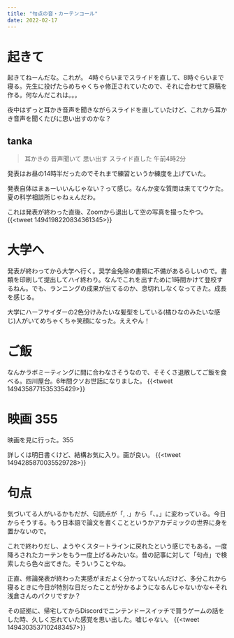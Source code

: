 ```yaml
---
title: "句点の音・カーテンコール"
date: 2022-02-17
---
```


# 起きて
起きてねーんだな。これが。
4時ぐらいまでスライドを直して、8時ぐらいまで寝る。先生に投げたらめちゃくちゃ修正されていたので、それに合わせて原稿を作る。何なんだこれは。。。

夜中はずっと耳かき音声を聞きながらスライドを直していたけど、これから耳かき音声を聞くたびに思い出すのかな？

## tanka

> 耳かきの 音声聞いて 思い出す スライド直した 午前4時2分

発表はお昼の14時半だったのでそれまで練習というか練度を上げていた。

発表自体はまぁーいいんじゃない？って感じ。なんか変な質問は来ててウケた。夏の科学相談所じゃねぇんだわ。

これは発表が終わった直後、Zoomから退出して空の写真を撮ったやつ。
{{<tweet 1494198220834361345>}}
# 大学へ
発表が終わってから大学へ行く。奨学金免除の書類に不備があるらしいので。書類を印刷して提出してハイ終わり。なんでこれを出すために1時間かけて登校するねん。でも、ランニングの成果が出てるのか、息切れしなくなってきた。成長を感じる。

大学にハーフサイダーの2色分けみたいな髪型をしている(橘ひなのみたいな感じ)人がいてめちゃくちゃ笑顔になった。ええやん！

# ご飯
なんかラボミーティングに間に合わなさそうなので、そそくさ退散してご飯を食べる。四川屋台。6年間クソお世話になりました。
{{<tweet 1494358771535335429>}}

# 映画 355
映画を見に行った。355

詳しくは明日書くけど、結構お気に入り。画が良い。
{{<tweet 1494285870035529728>}}
# 句点
気づいてる人がいるかもだが、句読点が「, .」から「、。」に変わっている。今日からそうする。もう日本語で論文を書くことというかアカデミックの世界に身を置かないので。

これで終わりだし、ようやくスタートラインに戻れたという感じでもある。一度降ろされたカーテンをもう一度上げるみたいな。昔の記事に対して「句点」で検索したら色々出てきた。そういうことやね。

正直、修論発表が終わった実感がまだよく分かってないんだけど、多分これから寝るときに今日が特別な日だったことが分かるようになるんじゃないかな←それ浅倉さんのパクリですか？

その証拠に、帰宅してからDiscordでニンテンドースイッチで買うゲームの話をした時、久しく忘れていた感覚を思い出した。嘘じゃない。
{{<tweet 1494303537102483457>}}